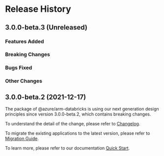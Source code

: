 # Release History

## 3.0.0-beta.3 (Unreleased)

### Features Added

### Breaking Changes

### Bugs Fixed

### Other Changes

## 3.0.0-beta.2 (2021-12-17)

The package of @azure/arm-databricks is using our next generation design principles since version 3.0.0-beta.2, which contains breaking changes.

To understand the detail of the change, please refer to [Changelog](https://aka.ms/js-track2-changelog).

To migrate the existing applications to the latest version, please refer to [Migration Guide](https://aka.ms/js-track2-migration-guide).

To learn more, please refer to our documentation [Quick Start](https://aka.ms/js-track2-quickstart).
